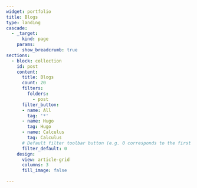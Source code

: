 ```yaml
---
widget: portfolio
title: Blogs
type: landing
cascade:
  - _target:
      kind: page
    params:
      show_breadcrumb: true
sections:
  - block: collection
    id: post
    content:
      title: Blogs
      count: 20
      filters:
        folders:
          - post
      filter_button:
      - name: All
        tag: '*'
      - name: Hugo
        tag: Hugo
      - name: Calculus
        tag: Calculus
      # Default filter toolbar button (e.g. 0 corresponds to the first `filter_button` instance above)
      filter_default: 0
    design:
      view: article-grid
      columns: 3
      fill_image: false
  
---
```

